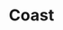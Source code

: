 ---
layout: category
id: coast
nav: true
nav-order: 2
title: Coast
intro: There’s a wild beauty to Britain's coastline in winter. Better still, you’ll most likely have all of it to yourself, with the roaring sea guiding you past homely pubs and wildlife encounters...
contents:
  - p: Discover enticing coastal escapes for a luxury getaway.
  - p: Brace yourself for a blustery trip to the coast. The weather is worth it; this is your chance to discover Britain’s raw coastal beauty and, most importantly, have it all to yourself. Revitalising beach walks, exploring sea caves and crags, maybe even stumbling across a bob of seals – naturally finishing in a toasty sea-view restaurant for the catch of the day.
  - p: There are just two essential staples for a beach escape at this time of year – for women, a thick coat like the Cumbria puffer will keep the worst of the wind at bay, with an iconic Breton tee a must for any sea sojourn. The men’s cord deck jacket is one of those timeless staples that goes with just about anything and for kids, dark jeans and a warm jumper will keep them looking cool no matter how many puddles and sandcastles they throw themselves at.

products:
  - id: womens
    name: Womens
    link: https://www.fatface.com/women
    product-list:
      - id: 945150
        name: Cumbria Puffer
        price: "125.00"
        link: "#product-link"
      - id: 941575
        name: Organic Cotton Breton Tee
        price: "29.50"
        link: "#product-link"
      - id: 946202
        name: Sabrina Cord Pinafore Dress
        price: "52.50"
        link: "#product-link"
      - id: 949510
        name: Boucle Plain Scarf
        price: "37.50"
        link: "#product-link"

  - id: mens
    name: Mens
    link: https://www.fatface.com/men
    product-list:
      - id: 947613
        name: Birdseye Crew Sweat
        price: "52.50"
        link: "#product-link"
      - id: 947622
        name: Gosforth Stitch Half Neck Sweat
        price: "60.00"
        link: "#product-link"
      - id: 945234
        name: Cord Deck Jacket
        price: "95.00"
        link: "#product-link"
      - id: 945139
        name: Lean Dark Vintage Wash Jeans
        price: "59.00"
        link: "#product-link"

  - id: kids
    name: Kids
    link: https://www.fatface.com/kids
    product-list:
      - id: 949108
        name: Lena Cord Dress
        price: 9999
        link: "#product-link"
      - id: 948852
        name: Sparkle Stripe Tee
        price: 9999
        link: "#product-link"
      - id: 949025
        name: Stag Fairisle Jumper
        price: 9999
        link: "#product-link"
      - id: 946709
        name: Dark Wash Slim Jeans
        price: 9999
        link: "#product-link"
---
